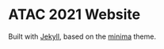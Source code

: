# ATAC 2021 Website

Built with [Jekyll](http://jekyllrb.com/), based on the [minima](http://github.com/jekyll/minima) theme.